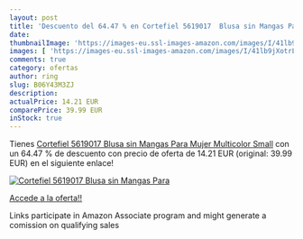 ```yaml
---
layout: post
title: 'Descuento del 64.47 % en Cortefiel 5619017  Blusa sin Mangas Para'
date: 
thumbnailImage: 'https://images-eu.ssl-images-amazon.com/images/I/41lb9jXotrL._SL200_.jpg'
images: [ 'https://images-eu.ssl-images-amazon.com/images/I/41lb9jXotrL._SL200_.jpg' ]
comments: true
category: ofertas
author: ring
slug: B06Y43M3ZJ
description:
actualPrice: 14.21 EUR
comparePrice: 39.99 EUR
inStock: true
---
```


Tienes [Cortefiel 5619017  Blusa sin Mangas Para Mujer  Multicolor  Small](https://www.amazon.es/dp/B06Y43M3ZJ/?tag=tolees-21) con un 64.47 % de descuento con precio de oferta de 14.21 EUR (original: 39.99 EUR) en el siguiente enlace!

[![Cortefiel 5619017  Blusa sin Mangas Para](https://images-eu.ssl-images-amazon.com/images/I/41lb9jXotrL._SL200_.jpg)](https://www.amazon.es/dp/B06Y43M3ZJ/?tag=tolees-21)

[Accede a la oferta!!](https://www.amazon.es/dp/B06Y43M3ZJ/?tag=tolees-21)

Links participate in Amazon Associate program and might generate a comission on qualifying sales


